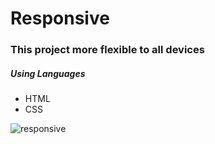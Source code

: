 # Responsive 

### This project more flexible to all devices

##### Using Languages

<ul>
  <li>HTML</li>
  <li>CSS</li>
</ul>

![responsive](https://github.com/JeevaFsd-0/Responsive/assets/145536938/1ecbdcc2-6570-41a5-886a-374ba7630740)
